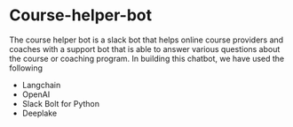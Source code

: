 # Course-helper-bot
The course helper bot is a slack bot that helps online course providers and coaches with a support bot that is able to answer various questions about the course or coaching program. In building this chatbot, we have used the following 
- Langchain
- OpenAI
- Slack Bolt for Python 
- Deeplake 
